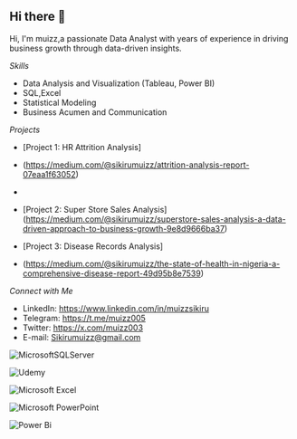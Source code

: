 ## Hi there 👋

Hi, I'm muizz,a passionate Data Analyst with years of experience in driving business growth through data-driven insights.

*Skills*

- Data Analysis and Visualization (Tableau, Power BI)
- SQL,Excel 
- Statistical Modeling 
- Business Acumen and Communication

*Projects*

- [Project 1: HR Attrition Analysis]
- (https://medium.com/@sikirumuizz/attrition-analysis-report-07eaa1f63052)

- 
- [Project 2: Super Store Sales Analysis] (https://medium.com/@sikirumuizz/superstore-sales-analysis-a-data-driven-approach-to-business-growth-9e8d9666ba37)

  
- [Project 3: Disease Records Analysis]
- (https://medium.com/@sikirumuizz/the-state-of-health-in-nigeria-a-comprehensive-disease-report-49d95b8e7539)


*Connect with Me*

* LinkedIn: https://www.linkedin.com/in/muizzsikiru
* Telegram: https://t.me/muizz005
* Twitter: https://x.com/muizz003
* E-mail: Sikirumuizz@gmail.com


![MicrosoftSQLServer](https://img.shields.io/badge/Microsoft%20SQL%20Server-CC2927?style=for-the-badge&logo=microsoft%20sql%20server&logoColor=white)


![Udemy](https://img.shields.io/badge/Udemy-A435F0?style=for-the-badge&logo=Udemy&logoColor=white)


![Microsoft Excel](https://img.shields.io/badge/Microsoft_Excel-217346?style=for-the-badge&logo=microsoft-excel&logoColor=white)

![Microsoft PowerPoint](https://img.shields.io/badge/Microsoft_PowerPoint-B7472A?style=for-the-badge&logo=microsoft-powerpoint&logoColor=white)


![Power Bi](https://img.shields.io/badge/power_bi-F2C811?style=for-the-badge&logo=powerbi&logoColor=black)

